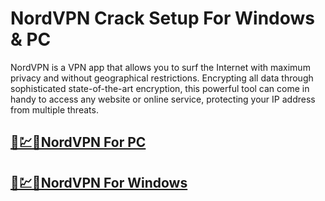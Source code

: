 # NordVPN Crack Setup For Windows & PC


NordVPN is a VPN app that allows you to surf the Internet with maximum privacy and without geographical restrictions. Encrypting all data through sophisticated state-of-the-art encryption, this powerful tool can come in handy to access any website or online service, protecting your IP address from multiple threats.




## [🚀💹🎉NordVPN  For PC](https://alipc.pro/dl/)

## [🚀💹🎉NordVPN For Windows            ](https://alipc.pro/dl/)

